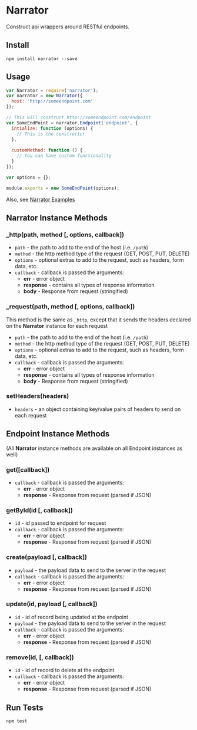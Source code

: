 # Narrator

Construct api wrappers around RESTful endpoints.

## Install

```
npm install narrator --save
```

## Usage

```javascript
var Narrator = require('narrator');
var narrator = new Narrator({
  host: 'http://someendpoint.com'
});

// This will construct http://someendpoint.com/endpoint
var SomeEndPoint = narrator.Endpoint('endpoint', {
  intialize: function (options) {
    // This is the constructor
  },
  
  customMethod: function () {
    // You can have custom functionality
  }
});

var options = {};

module.exports = new SomeEndPoint(options);
```

Also, see [Narrator Examples](https://github.com/scottcorgan/narrator/tree/master/examples)

## Narrator Instance Methods

### _http(path, method [, options, callback])

* ` path ` - the path to add to the end of the host (i.e. ` /path `)
* ` method ` - the http method type of the request (GET, POST, PUT, DELETE)
* ` options ` - optional extras to add to the request, such as headers, form data, etc.
* ` callback ` - callback is passed the arguments:
  * **err** - error object
  * **response** - contains all types of response information
  * **body** - Response from request (stringified)

### _request(path, method [, options, callback])

This method is the same as ` _http `, except that it sends the headers declared on the **Narrator** instance for each request

* ` path ` - the path to add to the end of the host (i.e. ` /path `)
* ` method ` - the http method type of the request (GET, POST, PUT, DELETE)
* ` options ` - optional extras to add to the request, such as headers, form data, etc.
* ` callback ` - callback is passed the arguments:
  * **err** - error object
  * **response** - contains all types of response information
  * **body** - Response from request (stringified)

### setHeaders(headers)

* ` headers ` - an object containing key/value pairs of headers to send on each request

## Endpoint Instance Methods

(All **Narrator** instance methods are available on all Endpoint instances as well)

### get([callback])

* ` callback ` - callback is passed the arguments:
  * **err** - error object
  * **response** - Response from request (parsed if JSON)

### getById(id [, callback])

* ` id ` - id passed to endpoint for request
* ` callback ` - callback is passed the arguments:
  * **err** - error object
  * **response** - Response from request (parsed if JSON)

### create(payload [, callback])

* ` payload ` - the payload data to send to the server in the request
* ` callback ` - callback is passed the arguments:
  * **err** - error object
  * **response** - Response from request (parsed if JSON)

### update(id, payload [, callback])

* ` id ` - id of record being updated at the endpoint
* ` payload ` - the payload data to send to the server in the request
* ` callback ` - callback is passed the arguments:
  * **err** - error object
  * **response** - Response from request (parsed if JSON)

### remove(id, [, callback])

* ` id ` - id of record to delete at the endpoint
* ` callback ` - callback is passed the arguments:
  * **err** - error object
  * **response** - Response from request (parsed if JSON)


## Run Tests

```
npm test
```
